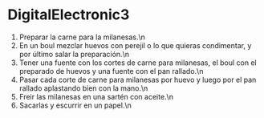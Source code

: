 # DigitalElectronic3

1. Preparar la carne para la milanesas.\n
2. En un boul mezclar huevos con perejil o lo que quieras condimentar, y por último salar la preparación.\n
3. Tener una fuente con los cortes de carne para milanesas, el boul con el preparado de huevos y una fuente con el pan rallado.\n
4. Pasar cada corte de carne para milanesas por huevo y luego por el pan rallado aplastando bien con la mano.\n
5. Freir las milanesas en una sartén con aceite.\n
6. Sacarlas y escurrir en un papel.\n
